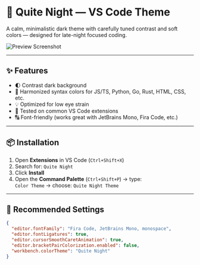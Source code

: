 # 🌙 Quite Night — VS Code Theme

A calm, minimalistic dark theme with carefully tuned contrast and soft colors — designed for late-night focused coding.

![Preview Screenshot](https://raw.githubusercontent.com/cdxy1/quite-night-theme/refs/heads/main/screenshots/quite_night_py.png)

---

## ✨ Features

- 🌓 Contrast dark background
- 🎨 Harmonized syntax colors for JS/TS, Python, Go, Rust, HTML, CSS, etc.
- 💡 Optimized for low eye strain
- 🧪 Tested on common VS Code extensions
- 🔠 Font-friendly (works great with JetBrains Mono, Fira Code, etc.)

---

## 📦 Installation

1. Open **Extensions** in VS Code (`Ctrl+Shift+X`)
2. Search for: `Quite Night`
3. Click **Install**
4. Open the **Command Palette** (`Ctrl+Shift+P`) → type:  
   `Color Theme` → choose: `Quite Night Theme`

---

## 🧪 Recommended Settings

```json
{
  "editor.fontFamily": "Fira Code, JetBrains Mono, monospace",
  "editor.fontLigatures": true,
  "editor.cursorSmoothCaretAnimation": true,
  "editor.bracketPairColorization.enabled": false,
  "workbench.colorTheme": "Quite Night"
}
